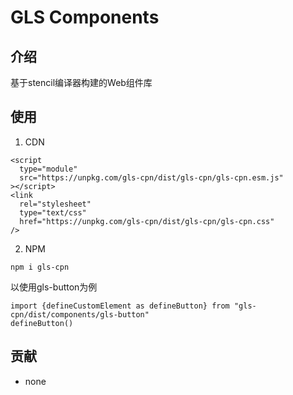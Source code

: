 # GLS Components

## 介绍
基于stencil编译器构建的Web组件库

## 使用
1. CDN
```
<script
  type="module"
  src="https://unpkg.com/gls-cpn/dist/gls-cpn/gls-cpn.esm.js"
></script>
<link
  rel="stylesheet"
  type="text/css"
  href="https://unpkg.com/gls-cpn/dist/gls-cpn/gls-cpn.css"
/>
```

2. NPM
```
npm i gls-cpn
```
以使用gls-button为例
```
import {defineCustomElement as defineButton} from "gls-cpn/dist/components/gls-button"
defineButton()
```

## 贡献
- none
